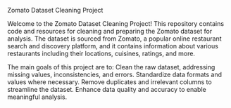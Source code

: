 Zomato Dataset Cleaning Project

Welcome to the Zomato Dataset Cleaning Project! This repository contains code and resources for cleaning and preparing the Zomato dataset for analysis. The dataset is sourced from Zomato, a popular online restaurant search and discovery platform, and it contains information about various restaurants including their locations, cuisines, ratings, and more.

The main goals of this project are to:
Clean the raw dataset, addressing missing values, inconsistencies, and errors.
Standardize data formats and values where necessary.
Remove duplicates and irrelevant columns to streamline the dataset.
Enhance data quality and accuracy to enable meaningful analysis.
